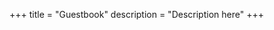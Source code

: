 +++
title = "Guestbook"
description = "Description here"
+++

<!-- TODO: update layout using `Guestbook` layout, move the comment under `About` page here! -->